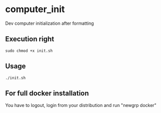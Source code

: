 # computer_init
Dev computer initialization after formatting

## Execution right

```console
sudo chmod +x init.sh
```

## Usage

```console
./init.sh
```

## For full docker installation

You have to logout, login from your distribution and run "newgrp docker"